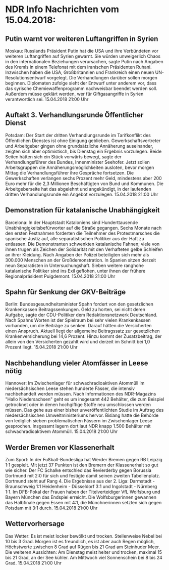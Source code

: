 # NDR Info Nachrichten vom 15.04.2018:


## Putin warnt vor weiteren Luftangriffen in Syrien
Moskau: Russlands Präsident Putin hat die USA und ihre Verbündeten vor weiteren Luftangriffen auf Syrien gewarnt. Sie würden unweigerlich Chaos in den internationalen Beziehungen verursachen, sagte Putin nach Angaben des Kremls in einem Telefonat mit dem iranischen Präsidenten Ruhani. Inzwischen haben die USA, Großbritannien und Frankreich einen neuen UN-Resolutionsentwurf vorgelegt. Die Verhandlungen darüber sollen morgen beginnen. Diplomaten zufolge sieht der Entwurf unter anderem vor, dass das syrische Chemiewaffenprogramm nachweisbar beendet werden soll. Außerdem müsse geklärt werden, wer für Giftgasangriffe in Syrien verantwortlich sei. 15.04.2018 21:00 Uhr 

## Auftakt 3. Verhandlungsrunde Öffentlicher Dienst
Potsdam: Der Start der dritten Verhandlungsrunde im Tarifkonflikt des Öffentlichen Dienstes ist ohne Einigung geblieben. Gewerkschaftsvertreter und Arbeitgeber gingen ohne grundsätzliche Annäherung auseinander, zeigten sich aber optimistisch, bis Dienstag ein Ergebnis vorzulegen. Beide Seiten hätten sich ein Stück vorwärts bewegt, sagte der Verhandlungsführer des Bundes, Innenminister Seehofer. Jetzt sollen Arbeitsgruppen die Annäherungsmöglichkeiten ausloten, bevor morgen Mittag die Verhandlungsführer ihre Gespräche fortsetzen. Die Gewerkschaften verlangen sechs Prozent mehr Geld, mindestens aber 200 Euro mehr für die 2,3 Millionen Beschäftigten von Bund und Kommunen. Die Arbeitgeberseite hat das abgelehnt und angekündigt, in der laufenden dritten Verhandlungsrunde ein Angebot vorzulegen. 15.04.2018 21:00 Uhr 

## Demonstration für katalanische Unabhängigkeit
Barcelona: In der Hauptstadt Kataloniens sind Hunderttausende Unabhängigkeitsbefürworter auf die Straße gegangen. Sechs Monate nach den ersten Festnahmen forderten die Teilnehmer des Protestmarsches die spanische Justiz auf, alle separatistischen Politiker aus der Haft zu entlassen. Die Demonstranten schwenkten katalanische Fahnen; viele von ihnen trugen als Zeichen der Solidarität mit den Verhafteten gelbe Schleifen an ihrer Kleidung. Nach Angaben der Polizei beteiligten sich mehr als 300.000 Menschen an der Großdemonstration. In Spanien sitzen derzeit neun Separatisten in Untersuchungshaft. Sieben weitere ranghohe katalanische Politiker sind ins Exil geflohen, unter ihnen der frühere Regionalpräsident Puigdemont. 15.04.2018 21:00 Uhr 

## Spahn für Senkung der GKV-Beiträge
Berlin: Bundesgesundheitsminister Spahn fordert von den gesetzlichen Krankenkassen Beitragssenkungen. Geld zu horten, sei nicht deren Aufgabe, sagte der CDU-Politiker dem Redaktionsnetzwerk Deutschland. Nach Spahns Worten ist der Spielraum bei sehr vielen Krankenkassen vorhanden, um die Beiträge zu senken. Darauf hätten die Versicherten einen Anspruch. Aktuell liegt der allgemeine Beitragssatz zur gesetzlichen Krankenversicherung bei 14,6 Prozent. Hinzu kommt der Zusatzbeitrag, der allein von den Versicherten gezahlt wird und derzeit im Schnitt bei 1,0 Prozent liegt. 15.04.2018 21:00 Uhr 

## Nachbehandlung vieler Atomfässer in Leese nötig
Hannover: Im Zwischenlager für schwachradioaktiven Atommüll im niedersächsischen Leese stehen hunderte Fässer, die intensiv nachbehandelt werden müssen. Nach Informationen des NDR-Magazins "Hallo Niedersachsen" geht es um insgesamt 442 Behälter, die zum Beispiel getrocknet oder in denen hochgiftige Stoffe neu umschlossen werden müssen. Das gehe aus einer bisher unveröffentlichten Studie im Auftrag des niedersächsischen Umweltministeriums hervor. Bislang hatte die Behörde von lediglich sieben problematischen Fässern im Zwischenlager Leese gesprochen. Insgesamt lagern dort laut NDR knapp 1.500 Behälter mit schwachradioaktivem Atommüll. 15.04.2018 21:00 Uhr 

## Werder Bremen vor Klassenerhalt
Zum Sport: In der Fußball-Bundesliga hat Werder Bremen gegen RB Leipzig 1:1 gespielt. Mit jetzt 37 Punkten ist den Bremern der Klassenerhalt so gut wie sicher. Der FC Schalke entschied das Revierderby gegen Borussia Dortmund mit 2:0 für sich und festigte damit seinen zweiten Tabellenplatz. Dortmund steht auf Rang 4. Die Ergebnisse aus der 2. Liga:
Darmstadt - Braunschweig 1:1
Heidenheim - Düsseldorf 3:1
und
Ingolstadt - Nürnberg 1:1. Im DFB-Pokal der Frauen haben der Titelverteidiger VfL Wolfsburg und Bayern München das Endspiel erreicht. Die Wolfsburgerinnen gewannen das Halbfinale gegen Essen mit 4:1, die Münchnerinnen setzten sich gegen Potsdam mit 3:1 durch. 15.04.2018 21:00 Uhr 

## Wettervorhersage
Das Wetter: Es ist meist locker bewölkt und trocken. Stellenweise Nebel bei 10 bis 3 Grad. Morgen ist es freundlich, es ist aber auch Regen möglich, Höchstwerte zwischen 8 Grad auf Rügen bis 21 Grad am Steinhuder Meer. Die weiteren Aussichten: Am Dienstag meist heiter und trocken, maximal 15 bis 21 Grad, an der See kühler. Am Mittwoch viel Sonnenschein bei 8 bis 24 Grad. 15.04.2018 21:00 Uhr 
